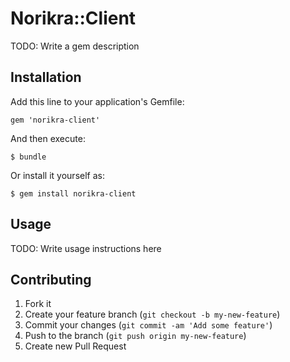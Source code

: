 # Norikra::Client

TODO: Write a gem description

## Installation

Add this line to your application's Gemfile:

    gem 'norikra-client'

And then execute:

    $ bundle

Or install it yourself as:

    $ gem install norikra-client

## Usage

TODO: Write usage instructions here

## Contributing

1. Fork it
2. Create your feature branch (`git checkout -b my-new-feature`)
3. Commit your changes (`git commit -am 'Add some feature'`)
4. Push to the branch (`git push origin my-new-feature`)
5. Create new Pull Request
